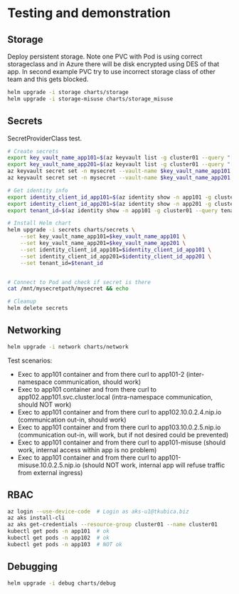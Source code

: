 # Testing and demonstration

## Storage
Deploy persistent storage. Note one PVC with Pod is using correct storageclass and in Azure there will be disk encrypted using DES of that app. In second example PVC try to use incorrect storage class of other team and this gets blocked.

```bash
helm upgrade -i storage charts/storage
helm upgrade -i storage-misuse charts/storage_misuse
```

## Secrets
SecretProviderClass test.

```bash
# Create secrets
export key_vault_name_app101=$(az keyvault list -g cluster01 --query "[?contains(name,'app101-')].name" -o tsv)
export key_vault_name_app201=$(az keyvault list -g cluster01 --query "[?contains(name,'app201-')].name" -o tsv)
az keyvault secret set -n mysecret --vault-name $key_vault_name_app101 --value MySuperSecret101!
az keyvault secret set -n mysecret --vault-name $key_vault_name_app201 --value MySuperSecret201!

# Get identity info
export identity_client_id_app101=$(az identity show -n app101 -g cluster01 --query clientId -o tsv)
export identity_client_id_app201=$(az identity show -n app201 -g cluster01 --query clientId -o tsv)
export tenant_id=$(az identity show -n app101 -g cluster01 --query tenantId -o tsv)

# Install Helm chart
helm upgrade -i secrets charts/secrets \
    --set key_vault_name_app101=$key_vault_name_app101 \
    --set key_vault_name_app201=$key_vault_name_app201 \
    --set identity_client_id_app101=$identity_client_id_app101 \
    --set identity_client_id_app201=$identity_client_id_app201 \
    --set tenant_id=$tenant_id


# Connect to Pod and check if secret is there
cat /mnt/mysecretpath/mysecret && echo

# Cleanup
helm delete secrets
```

## Networking

```bash
helm upgrade -i network charts/network 
```

Test scenarios:
- Exec to app101 container and from there curl to app101-2 (inter-namespace communication, should work)
- Exec to app101 container and from there curl to app102.app101.svc.cluster.local (intra-namespace communication, should NOT work)
- Exec to app101 container and from there curl to app102.10.0.2.4.nip.io (communication out-in, should work)
- Exec to app101 container and from there curl to app103.10.0.2.5.nip.io (communication out-in, will work, but if not desired could be prevented)
- Exec to app101 container and from there curl to app101-misuse (should work, internal access within app is no problem)
- Exec to app101 container and from there curl to app101-misuse.10.0.2.5.nip.io  (should NOT work, internal app will refuse traffic from external ingress)

## RBAC

```bash
az login --use-device-code  # Login as aks-u1@tkubica.biz
az aks install-cli
az aks get-credentials --resource-group cluster01 --name cluster01
kubectl get pods -n app101  # ok
kubectl get pods -n app102  # ok
kubectl get pods -n app103  # NOT ok
```



## Debugging


```bash
helm upgrade -i debug charts/debug


```